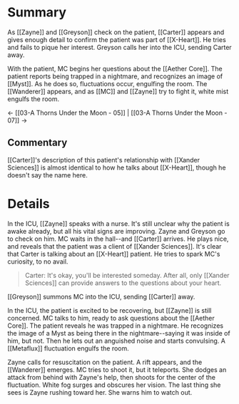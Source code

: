 # Summary
As [[Zayne]] and [[Greyson]] check on the patient, [[Carter]] appears and gives enough detail to confirm the patient was part of [[X-Heart]]. He tries and fails to pique her interest. Greyson calls her into the ICU, sending Carter away.

With the patient, MC begins her questions about the [[Aether Core]]. The patient reports being trapped in a nightmare, and recognizes an image of [[Myst]]. As he does so, fluctuations occur, engulfing the room. The [[Wanderer]] appears, and as [[MC]] and [[Zayne]] try to fight it, white mist engulfs the room.

← [[03-A Thorns Under the Moon - 05]] | [[03-A Thorns Under the Moon - 07]] →
## Commentary
[[Carter]]'s description of this patient's relationship with [[Xander Sciences]] is almost identical to how he talks about [[X-Heart]], though he doesn't say the name here.

# Details
In the ICU, [[Zayne]] speaks with a nurse. It's still unclear why the patient is awake already, but all his vital signs are improving. Zayne and Greyson go to check on him. MC waits in the hall--and [[Carter]] arrives. He plays nice, and reveals that the patient was a client of [[Xander Sciences]]. It's clear that Carter is talking about an [[X-Heart]] patient. He tries to spark MC's curiosity, to no avail.
> Carter: It's okay, you'll be interested someday. After all, only [[Xander Sciences]] can provide answers to the questions about your heart.

[[Greyson]] summons MC into the ICU, sending [[Carter]] away.

In the ICU, the patient is excited to be recovering, but [[Zayne]] is still concerned. MC talks to him, ready to ask questions about the [[Aether Core]]. The patient reveals he was trapped in a nightmare. He recognizes the image of a Myst as being there in the nightmare--saying it was inside of him, but not. Then he lets out an anguished noise and starts convulsing. A [[Metaflux]] fluctuation engulfs the room.

Zayne calls for resuscitation on the patient. A rift appears, and the [[Wanderer]] emerges. MC tries to shoot it, but it teleports. She dodges an attack from behind with Zayne's help, then shoots for the center of the fluctuation. White fog surges and obscures her vision. The last thing she sees is Zayne rushing toward her. She warns him to watch out.
